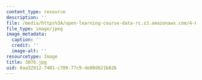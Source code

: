 ```yaml
---
content_type: resource
description: ''
file: /media/https%3A/open-learning-course-data-rc.s3.amazonaws.com/4-614-religious-architecture-and-islamic-cultures-fall-2002/6aa329127401c70077c9de08d621b826_3070.jpg
file_type: image/jpeg
image_metadata:
  caption: ''
  credit: ''
  image-alt: ''
resourcetype: Image
title: 3070.jpg
uid: 6aa32912-7401-c700-77c9-de08d621b826
---
```

